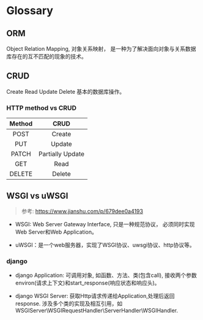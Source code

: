 # Glossary

<!-- toc -->

## ORM

Object Relation Mapping, 对象关系映射，
是一种为了解决面向对象与关系数据库存在的互不匹配的现象的技术。

## CRUD

Create Read Update Delete 基本的数据库操作。

### HTTP method vs CRUD

|Method|CRUD|
|:--:|:--:|
|POST|Create|
|PUT|Update|
|PATCH|Partially Update|
|GET|Read|
|DELETE|Delete|



## WSGI vs uWSGI

> 参考: https://www.jianshu.com/p/679dee0a4193

- WSGI: Web Server Gateway Interface, 只是一种规范协议，
必须同时实现Web Server和Web Application。

- uWSGI：是一个web服务器，实现了WSGI协议、uwsgi协议、http协议等。

### django

- django Application: 可调用对象, 如函数、方法、类(包含call), 
接收两个参数environ(请求上下文)和start_response(响应状态和响应头)。

- django WSGI Server: 获取Http请求传递给Application,处理后返回response.
涉及多个类的实现及相互引用，如WSGIServer\WSGIRequestHandler\ServerHandler\WSGIHandler.





